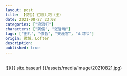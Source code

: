 ```yaml
---
layout: post
title: 【俊哲】往哪儿跑（图）
date: 2021-08-27 23:08
categories: ["浪浪钉"]
characters: ["龚俊", "张哲瀚"]
tags: ["图片", "俊哲", "天涯客", "山河令"]
origin: 微博、Lofter
description: 
published: true
---
```


<br>
![]({{ site.baseurl }}/assets/media/image/20210821.jpg)
<br><br>
